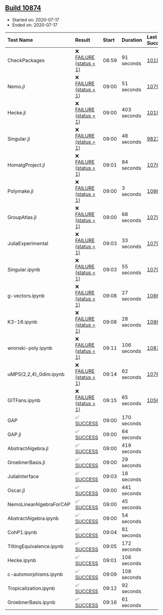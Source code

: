 ## [Build 10874](https://oscarci.mathematik.uni-kl.de/job/oscar/10874/)

* Started on: 2020-07-17
* Ended on: 2020-07-17

| Test Name    | Result | Start | Duration | Last Success | First Failure |
|:-------------|:-------|:------|:---------|:-------------|:--------------|
| CheckPackages | ❌ [FAILURE (status = 1)](https://oscarci.mathematik.uni-kl.de/job/oscar/10874/artifact/logs/build-10874/CheckPackages.log) | 08:59 | 91 seconds | [10197](https://oscarci.mathematik.uni-kl.de/job/oscar/10197/) | [10198](https://oscarci.mathematik.uni-kl.de/job/oscar/10198/) |
| Nemo.jl | ❌ [FAILURE (status = 1)](https://oscarci.mathematik.uni-kl.de/job/oscar/10874/artifact/logs/build-10874/Nemo.jl.log) | 09:00 | 51 seconds | [10790](https://oscarci.mathematik.uni-kl.de/job/oscar/10790/) | [10791](https://oscarci.mathematik.uni-kl.de/job/oscar/10791/) |
| Hecke.jl | ❌ [FAILURE (status = 1)](https://oscarci.mathematik.uni-kl.de/job/oscar/10874/artifact/logs/build-10874/Hecke.jl.log) | 09:00 | 403 seconds | [10197](https://oscarci.mathematik.uni-kl.de/job/oscar/10197/) | [10198](https://oscarci.mathematik.uni-kl.de/job/oscar/10198/) |
| Singular.jl | ❌ [FAILURE (status = 1)](https://oscarci.mathematik.uni-kl.de/job/oscar/10874/artifact/logs/build-10874/Singular.jl.log) | 09:00 | 48 seconds | [9821](https://oscarci.mathematik.uni-kl.de/job/oscar/9821/) | [9822](https://oscarci.mathematik.uni-kl.de/job/oscar/9822/) |
| HomalgProject.jl | ❌ [FAILURE (status = 1)](https://oscarci.mathematik.uni-kl.de/job/oscar/10874/artifact/logs/build-10874/HomalgProject.jl.log) | 09:01 | 84 seconds | [10765](https://oscarci.mathematik.uni-kl.de/job/oscar/10765/) | [10766](https://oscarci.mathematik.uni-kl.de/job/oscar/10766/) |
| Polymake.jl | ❌ [FAILURE (status = 1)](https://oscarci.mathematik.uni-kl.de/job/oscar/10874/artifact/logs/build-10874/Polymake.jl.log) | 09:00 | 3 seconds | [10862](https://oscarci.mathematik.uni-kl.de/job/oscar/10862/) | [10863](https://oscarci.mathematik.uni-kl.de/job/oscar/10863/) |
| GroupAtlas.jl | ❌ [FAILURE (status = 1)](https://oscarci.mathematik.uni-kl.de/job/oscar/10874/artifact/logs/build-10874/GroupAtlas.jl.log) | 09:00 | 68 seconds | [10790](https://oscarci.mathematik.uni-kl.de/job/oscar/10790/) | [10791](https://oscarci.mathematik.uni-kl.de/job/oscar/10791/) |
| JuliaExperimental | ❌ [FAILURE (status = 1)](https://oscarci.mathematik.uni-kl.de/job/oscar/10874/artifact/logs/build-10874/JuliaExperimental.log) | 09:03 | 33 seconds | [10790](https://oscarci.mathematik.uni-kl.de/job/oscar/10790/) | [10791](https://oscarci.mathematik.uni-kl.de/job/oscar/10791/) |
| Singular.ipynb | ❌ [FAILURE (status = 1)](https://oscarci.mathematik.uni-kl.de/job/oscar/10874/artifact/logs/build-10874/Singular.ipynb.log) | 09:03 | 55 seconds | [10790](https://oscarci.mathematik.uni-kl.de/job/oscar/10790/) | [10791](https://oscarci.mathematik.uni-kl.de/job/oscar/10791/) |
| g-vectors.ipynb | ❌ [FAILURE (status = 1)](https://oscarci.mathematik.uni-kl.de/job/oscar/10874/artifact/logs/build-10874/g-vectors.ipynb.log) | 09:08 | 27 seconds | [10862](https://oscarci.mathematik.uni-kl.de/job/oscar/10862/) | [10863](https://oscarci.mathematik.uni-kl.de/job/oscar/10863/) |
| K3-16.ipynb | ❌ [FAILURE (status = 1)](https://oscarci.mathematik.uni-kl.de/job/oscar/10874/artifact/logs/build-10874/K3-16.ipynb.log) | 09:08 | 28 seconds | [10862](https://oscarci.mathematik.uni-kl.de/job/oscar/10862/) | [10863](https://oscarci.mathematik.uni-kl.de/job/oscar/10863/) |
| wronski-poly.ipynb | ❌ [FAILURE (status = 1)](https://oscarci.mathematik.uni-kl.de/job/oscar/10874/artifact/logs/build-10874/wronski-poly.ipynb.log) | 09:11 | 106 seconds | [10871](https://oscarci.mathematik.uni-kl.de/job/oscar/10871/) | [10872](https://oscarci.mathematik.uni-kl.de/job/oscar/10872/) |
| uMPS(2,2,4)_0dim.ipynb | ❌ [FAILURE (status = 1)](https://oscarci.mathematik.uni-kl.de/job/oscar/10874/artifact/logs/build-10874/uMPS-2-2-4-_0dim.ipynb.log) | 09:14 | 62 seconds | [10765](https://oscarci.mathematik.uni-kl.de/job/oscar/10765/) | [10766](https://oscarci.mathematik.uni-kl.de/job/oscar/10766/) |
| GITFans.ipynb | ❌ [FAILURE (status = 1)](https://oscarci.mathematik.uni-kl.de/job/oscar/10874/artifact/logs/build-10874/GITFans.ipynb.log) | 09:15 | 65 seconds | [10566](https://oscarci.mathematik.uni-kl.de/job/oscar/10566/) | [10567](https://oscarci.mathematik.uni-kl.de/job/oscar/10567/) |
| GAP | ✅ [SUCCESS](https://oscarci.mathematik.uni-kl.de/job/oscar/10874/artifact/logs/build-10874/GAP.log) | 09:00 | 170 seconds |  |  |
| GAP.jl | ✅ [SUCCESS](https://oscarci.mathematik.uni-kl.de/job/oscar/10874/artifact/logs/build-10874/GAP.jl.log) | 09:00 | 64 seconds |  |  |
| AbstractAlgebra.jl | ✅ [SUCCESS](https://oscarci.mathematik.uni-kl.de/job/oscar/10874/artifact/logs/build-10874/AbstractAlgebra.jl.log) | 09:00 | 419 seconds |  |  |
| GroebnerBasis.jl | ✅ [SUCCESS](https://oscarci.mathematik.uni-kl.de/job/oscar/10874/artifact/logs/build-10874/GroebnerBasis.jl.log) | 09:00 | 29 seconds |  |  |
| JuliaInterface | ✅ [SUCCESS](https://oscarci.mathematik.uni-kl.de/job/oscar/10874/artifact/logs/build-10874/JuliaInterface.log) | 09:03 | 18 seconds |  |  |
| Oscar.jl | ✅ [SUCCESS](https://oscarci.mathematik.uni-kl.de/job/oscar/10874/artifact/logs/build-10874/Oscar.jl.log) | 09:00 | 441 seconds |  |  |
| NemoLinearAlgebraForCAP | ✅ [SUCCESS](https://oscarci.mathematik.uni-kl.de/job/oscar/10874/artifact/logs/build-10874/NemoLinearAlgebraForCAP.log) | 09:00 | 45 seconds |  |  |
| AbstractAlgebra.ipynb | ✅ [SUCCESS](https://oscarci.mathematik.uni-kl.de/job/oscar/10874/artifact/logs/build-10874/AbstractAlgebra.ipynb.log) | 09:00 | 54 seconds |  |  |
| CohP1.ipynb | ✅ [SUCCESS](https://oscarci.mathematik.uni-kl.de/job/oscar/10874/artifact/logs/build-10874/CohP1.ipynb.log) | 09:04 | 81 seconds |  |  |
| TiltingEquivalence.ipynb | ✅ [SUCCESS](https://oscarci.mathematik.uni-kl.de/job/oscar/10874/artifact/logs/build-10874/TiltingEquivalence.ipynb.log) | 09:05 | 172 seconds |  |  |
| Hecke.ipynb | ✅ [SUCCESS](https://oscarci.mathematik.uni-kl.de/job/oscar/10874/artifact/logs/build-10874/Hecke.ipynb.log) | 09:01 | 106 seconds |  |  |
| c-automorphisms.ipynb | ✅ [SUCCESS](https://oscarci.mathematik.uni-kl.de/job/oscar/10874/artifact/logs/build-10874/c-automorphisms.ipynb.log) | 09:09 | 108 seconds |  |  |
| Tropicalization.ipynb | ✅ [SUCCESS](https://oscarci.mathematik.uni-kl.de/job/oscar/10874/artifact/logs/build-10874/Tropicalization.ipynb.log) | 09:12 | 92 seconds |  |  |
| GroebnerBasis.ipynb | ✅ [SUCCESS](https://oscarci.mathematik.uni-kl.de/job/oscar/10874/artifact/logs/build-10874/GroebnerBasis.ipynb.log) | 09:16 | 61 seconds |  |  |
